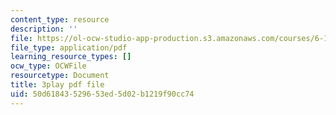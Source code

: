 ```yaml
---
content_type: resource
description: ''
file: https://ol-ocw-studio-app-production.s3.amazonaws.com/courses/6-189-multicore-programming-primer-january-iap-2007/50d61843529653ed5d02b1219f90cc74_SemWOqUfMAY.pdf
file_type: application/pdf
learning_resource_types: []
ocw_type: OCWFile
resourcetype: Document
title: 3play pdf file
uid: 50d61843-5296-53ed-5d02-b1219f90cc74
---
```

